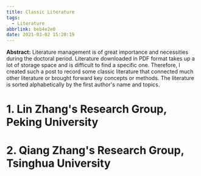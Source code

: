 ```yaml
---
title: Classic Literature
tags:
  - Literature
abbrlink: beb4e2e0
date: 2021-03-02 15:20:19
---
```


**Abstract:** Literature management is of great importance and necessities during the doctoral period. Literature downloaded in PDF format takes up a lot of storage space and is difficult to find a specific one. Therefore, I created such a post to record some classic literature that connected much other literature or brought forward key concepts or methods. The literature is sorted alphabetically by the first author's name and topics.

<!-- more -->

# 1. Lin Zhang's Research Group, Peking University

# 2. Qiang Zhang's Research Group, Tsinghua University
